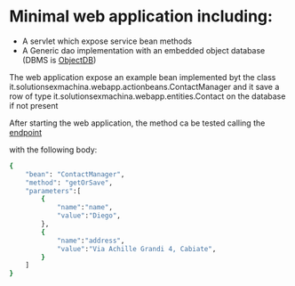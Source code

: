 # Minimal web application including:

- A servlet which expose service bean methods
- A Generic dao implementation with an embedded object database (DBMS is [ObjectDB][endpoint])

The web application expose an example bean implemented byt the class it.solutionsexmachina.webapp.actionbeans.ContactManager
and it save a row of type it.solutionsexmachina.webapp.entities.Contact on the database if not present

After starting the web application, the method ca be tested calling the [endpoint][endpoint]

with the following body:

```sh
{
	"bean": "ContactManager",
	"method": "getOrSave",
	"parameters":[
		{
			"name":"name",
			"value":"Diego",
		},
		{
			"name":"address",
			"value":"Via Achille Grandi 4, Cabiate",
		}
	]
}
```

[objectdb]: <https://www.objectdb.com/>
[endpoint]: <http://localhost:8080/webapp/ajax/ContactManager>
